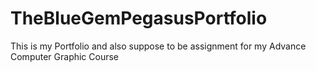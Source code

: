 # TheBlueGemPegasusPortfolio
 This is my Portfolio and also suppose to be assignment for my Advance Computer Graphic Course

